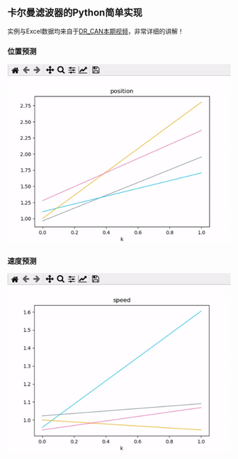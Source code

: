 ## 卡尔曼滤波器的Python简单实现

实例与Excel数据均来自于[DR_CAN本期视频](https://www.bilibili.com/video/BV1dV411B7ME/?spm_id_from=333.999.0.0&vd_source=01c6539a0389835b0811d812317969e7)，非常详细的讲解！

### 位置预测

![](https://github.com/6Lackiu/Mathematics-and-Algorithms/raw/main/pics/control/kalman%20filter/position.gif)

### 速度预测

![](https://github.com/6Lackiu/Mathematics-and-Algorithms/raw/main/pics/control/kalman%20filter/speed.gif)
